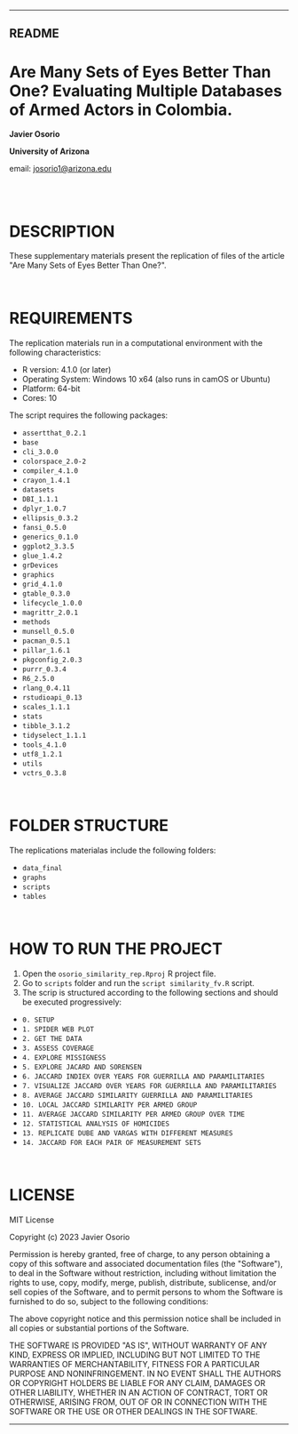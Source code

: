 ---------------------------------------
README
---------------------------------------

# Are Many Sets of Eyes Better Than One? Evaluating Multiple Databases of Armed Actors in Colombia.

**Javier Osorio**

**University of Arizona**

email: josorio1@arizona.edu

<br>
<br>

# DESCRIPTION 

These supplementary materials present the replication of files of the article "Are Many Sets of Eyes Better Than One?".

<br>

# REQUIREMENTS

The replication materials run in a computational environment with the following characteristics:  

* R version: 4.1.0 (or later)
* Operating System: Windows 10 x64 (also runs in camOS or Ubuntu)
* Platform: 64-bit
* Cores: 10


The script requires the following packages:
* `assertthat_0.2.1`
* `base` 
* `cli_3.0.0` 
* `colorspace_2.0-2` 
* `compiler_4.1.0` 
* `crayon_1.4.1` 
* `datasets` 
* `DBI_1.1.1` 
* `dplyr_1.0.7` 
* `ellipsis_0.3.2` 
* `fansi_0.5.0` 
* `generics_0.1.0` 
* `ggplot2_3.3.5` 
* `glue_1.4.2` 
* `grDevices` 
* `graphics` 
* `grid_4.1.0` 
* `gtable_0.3.0` 
* `lifecycle_1.0.0` 
* `magrittr_2.0.1` 
* `methods` 
* `munsell_0.5.0` 
* `pacman_0.5.1` 
* `pillar_1.6.1` 
* `pkgconfig_2.0.3` 
* `purrr_0.3.4` 
* `R6_2.5.0`
* `rlang_0.4.11` 
* `rstudioapi_0.13` 
* `scales_1.1.1` 
* `stats` 
* `tibble_3.1.2` 
* `tidyselect_1.1.1` 
* `tools_4.1.0` 
* `utf8_1.2.1` 
* `utils` 
* `vctrs_0.3.8` 

<br>

# FOLDER STRUCTURE

The replications materialas include the following folders:
* `data_final` 
* `graphs`
* `scripts`
* `tables`

<br>

# HOW TO RUN THE PROJECT

1. Open the `osorio_similarity_rep.Rproj` R project file.
2. Go to `scripts` folder and run the `script similarity_fv.R` script.
3. The scrip is structured according to the following sections and should be executed progressively:

* `0. SETUP`
* `1. SPIDER WEB PLOT`
* `2. GET THE DATA`
* `3. ASSESS COVERAGE`
* `4. EXPLORE MISSIGNESS` 
* `5. EXPLORE JACARD AND SORENSEN`
* `6. JACCARD INDIEX OVER YEARS FOR GUERRILLA AND PARAMILITARIES`
* `7. VISUALIZE JACCARD OVER YEARS FOR GUERRILLA AND PARAMILITARIES`
* `8. AVERAGE JACCARD SIMILARITY GUERRILLA AND PARAMILITARIES` 
* `10. LOCAL JACCARD SIMILARITY PER ARMED GROUP` 
* `11. AVERAGE JACCARD SIMILARITY PER ARMED GROUP OVER TIME`
* `12. STATISTICAL ANALYSIS OF HOMICIDES` 
* `13. REPLICATE DUBE AND VARGAS WITH DIFFERENT MEASURES` 
* `14. JACCARD FOR EACH PAIR OF MEASUREMENT SETS`

<br>

# LICENSE

MIT License

Copyright (c) 2023 Javier Osorio

Permission is hereby granted, free of charge, to any person obtaining a copy of this software and associated documentation files (the "Software"), to deal in the Software without restriction, including without limitation the rights to use, copy, modify, merge, publish, distribute, sublicense, and/or sell copies of the Software, and to permit persons to whom the Software is furnished to do so, subject to the following conditions:

The above copyright notice and this permission notice shall be included in all copies or substantial portions of the Software.

THE SOFTWARE IS PROVIDED "AS IS", WITHOUT WARRANTY OF ANY KIND, EXPRESS OR IMPLIED, INCLUDING BUT NOT LIMITED TO THE WARRANTIES OF MERCHANTABILITY, FITNESS FOR A PARTICULAR PURPOSE AND NONINFRINGEMENT. IN NO EVENT SHALL THE AUTHORS OR COPYRIGHT HOLDERS BE LIABLE FOR ANY CLAIM, DAMAGES OR OTHER LIABILITY, WHETHER IN AN ACTION OF CONTRACT, TORT OR OTHERWISE, ARISING FROM, OUT OF OR IN CONNECTION WITH THE SOFTWARE OR THE USE OR OTHER DEALINGS IN THE SOFTWARE.

---------------------------------------
